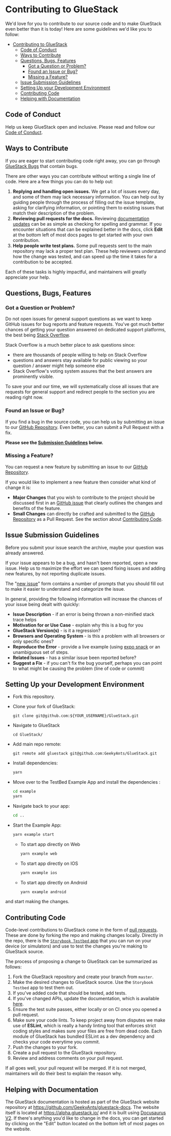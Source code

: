 # Contributing to GlueStack

We'd love for you to contribute to our source code and to make GlueStack even better than it is
today! Here are some guidelines we'd like you to follow:

- [Contributing to GlueStack](#contributing-to-gluestack)
  - [ Code of Conduct](#-code-of-conduct)
  - [ Ways to Contribute](#-ways-to-contribute)
  - [ Questions, Bugs, Features](#-questions-bugs-features)
    - [ Got a Question or Problem?](#-got-a-question-or-problem)
    - [ Found an Issue or Bug?](#-found-an-issue-or-bug)
    - [ Missing a Feature?](#-missing-a-feature)
  - [ Issue Submission Guidelines](#-issue-submission-guidelines)
  - [ Setting Up your Development Environment](#-setting-up-your-development-environment)
  - [ Contributing Code](#-contributing-code)
  - [ Helping with Documentation](#-helping-with-documentation)

## <a name="coc"></a> Code of Conduct

Help us keep GlueStack open and inclusive. Please read and follow our [Code of Conduct](CODE_OF_CONDUCT.md).

## <a name="wtc"></a> Ways to Contribute

If you are eager to start contributing code right away, you can go through [GlueStack Bugs](https://github.com/GeekyAnts/GlueStack/issues?q=is%3Aopen+is%3Aissue+label%3Abug) that contain bugs.

There are other ways you can contribute without writing a single line of code. Here are a few things you can do to help out:

1. **Replying and handling open issues.** We get a lot of issues every day, and some of them may lack necessary information. You can help out by guiding people through the process of filling out the issue template, asking for clarifying information, or pointing them to existing issues that match their description of the problem.
2. **Reviewing pull requests for the docs.** Reviewing [documentation updates](https://github.com/GeekyAnts/gluestack-docs/pulls) can be as simple as checking for spelling and grammar. If you encounter situations that can be explained better in the docs, click **Edit** at the bottom left of most docs pages to get started with your own contribution.
3. **Help people write test plans.** Some pull requests sent to the main repository may lack a proper test plan. These help reviewers understand how the change was tested, and can speed up the time it takes for a contribution to be accepted.

Each of these tasks is highly impactful, and maintainers will greatly appreciate your help.

## <a name="requests"></a> Questions, Bugs, Features

### <a name="question"></a> Got a Question or Problem?

Do not open issues for general support questions as we want to keep GitHub issues for bug reports
and feature requests. You've got much better chances of getting your question answered on dedicated
support platforms, the best being [Stack Overflow](http://stackoverflow.com/questions/tagged/gluestack).

Stack Overflow is a much better place to ask questions since:

- there are thousands of people willing to help on Stack Overflow
- questions and answers stay available for public viewing so your question / answer might help
  someone else
- Stack Overflow's voting system assures that the best answers are prominently visible.

To save your and our time, we will systematically close all issues that are requests for general
support and redirect people to the section you are reading right now.

### <a name="issue"></a> Found an Issue or Bug?

If you find a bug in the source code, you can help us by submitting an issue to our
[GitHub Repository](https://github.com/GeekyAnts/GlueStack/issues). Even better, you can submit a Pull Request with a fix.

**Please see the [Submission Guidelines](#submit) below.**

### <a name="feature"></a> Missing a Feature?

You can request a new feature by submitting an issue to our [GitHub Repository](https://github.com/GeekyAnts/GlueStack/issues).

If you would like to implement a new feature then consider what kind of change it is:

- **Major Changes** that you wish to contribute to the project should be discussed first in an
  [GitHub issue](https://github.com/GeekyAnts/GlueStack/issues) that clearly outlines the changes and benefits of the feature.
- **Small Changes** can directly be crafted and submitted to the [GitHub Repository](https://github.com/GeekyAnts/GlueStack)
  as a Pull Request. See the section about [Contributing Code](#submit-pr).

## <a name="submit"></a> Issue Submission Guidelines

Before you submit your issue search the archive, maybe your question was already answered.

If your issue appears to be a bug, and hasn't been reported, open a new issue. Help us to maximize
the effort we can spend fixing issues and adding new features, by not reporting duplicate issues.

The "[new issue](https://github.com/GeekyAnts/GlueStack/issues/new)" form contains a number of prompts that you should fill out to
make it easier to understand and categorize the issue.

In general, providing the following information will increase the chances of your issue being dealt
with quickly:

- **Issue Description** - if an error is being thrown a non-minified stack trace helps
- **Motivation for or Use Case** - explain why this is a bug for you
- **GlueStack Version(s)** - is it a regression?
- **Browsers and Operating System** - is this a problem with all browsers or only specific ones?
- **Reproduce the Error** - provide a live example (using [expo snack](https://snack.expo.io/) or an unambiguous set of steps.
- **Related Issues** - has a similar issue been reported before?
- **Suggest a Fix** - if you can't fix the bug yourself, perhaps you can point to what might be
  causing the problem (line of code or commit)

## <a name="dev-env"></a> Setting Up your Development Environment

- Fork this repository.

- Clone your fork of GlueStack:

  ```git
  git clone git@github.com:${YOUR_USERNAME}/GlueStack.git
  ```

- Navigate to GlueStack

  ```
  cd GlueStack/
  ```

- Add main repo remote:

  ```git
  git remote add gluestack git@github.com:GeekyAnts/GlueStack.git
  ```

- Install dependencies:

  ```bash
  yarn
  ```

- Move over to the TestBed Example App and install the dependencies :

  ```bash
  cd example
  yarn
  ```

- Navigate back to your app:

  ```bash
  cd ..
  ```

- Start the Example App:

  ```bash
  yarn example start
  ```

  - To start app directly on Web
    ```bash
    yarn example web
    ```
  - To start app directly on IOS
    ```bash
    yarn example ios
    ```
  - To start app directly on Android
    ```bash
    yarn example android
    ```

and start making the changes.

## <a name="submit-pr"></a> Contributing Code

Code-level contributions to GlueStack come in the form of [pull requests](https://help.github.com/en/articles/about-pull-requests). These are done by forking the repo and making changes locally. Directly in the repo, there is the [`Storybook Testbed` app](/example) that you can run on your device (or simulators) and use to test the changes you're making to GlueStack source.

The process of proposing a change to GlueStack can be summarized as follows:

1. Fork the GlueStack repository and create your branch from `master`.
2. Make the desired changes to GlueStack source. Use the `Storybook Testbed` app to test them out.
3. If you've added code that should be tested, add tests.
4. If you've changed APIs, update the documentation, which is available [here](https://github.com/GeekyAnts/gluestack-docs).
5. Ensure the test suite passes, either locally or on CI once you opened a pull request.
6. Make sure your code lints. To keep project away from disputes we make use of **ESLint**, which is really a handy linting tool that enforces strict coding styles and makes sure your files are free from dead code. Each module of GlueStack has bundled ESLint as a dev dependency and checks your code everytime you commit.
7. Push the changes to your fork.
8. Create a pull request to the GlueStack repository.
9. Review and address comments on your pull request.

If all goes well, your pull request will be merged. If it is not merged, maintainers will do their best to explain the reason why.

## <a name="docs"></a> Helping with Documentation

The GlueStack documentation is hosted as part of the GlueStack website repository at https://github.com/GeekyAnts/gluestack-docs. The website itself is located at <https://alpha.gluestack.io/> and it is built using [Docusaurus V2](https://v2.docusaurus.io/). If there's anything you'd like to change in the docs, you can get started by clicking on the "Edit" button located on the bottom left of most pages on the website.
